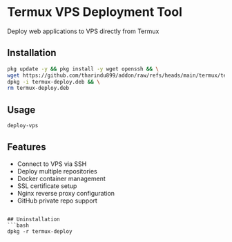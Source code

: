 # Termux VPS Deployment Tool

Deploy web applications to VPS directly from Termux

## Installation
```bash
pkg update -y && pkg install -y wget openssh && \
wget https://github.com/tharindu899/addon/raw/refs/heads/main/termux/termux-deploy_3.0_all.deb -O termux-deploy.deb && \
dpkg -i termux-deploy.deb && \
rm termux-deploy.deb
```

## Usage
```bash
deploy-vps
```

## Features
- Connect to VPS via SSH
- Deploy multiple repositories
- Docker container management
- SSL certificate setup
- Nginx reverse proxy configuration
- GitHub private repo support
```

## Uninstallation
```bash
dpkg -r termux-deploy
```
